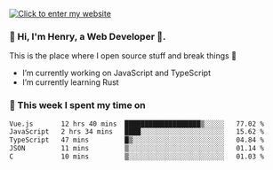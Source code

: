 [![Click to enter my website](https://github.com/zh30/zh30/assets/7930156/bb82b0df-3fb8-4136-8522-734cd2b27f6a)](https://blog.zhanghe.dev) 

### 👋 Hi, I'm Henry, a Web Developer 🚀.

This is the place where I open source stuff and break things :rofl:

- I’m currently working on JavaScript and TypeScript
- I’m currently learning Rust

### 💪 This week I spent my time on

<!--START_SECTION:waka-->

```txt
Vue.js       12 hrs 40 mins  ███████████████████▒░░░░░   77.02 %
JavaScript   2 hrs 34 mins   ████░░░░░░░░░░░░░░░░░░░░░   15.62 %
TypeScript   47 mins         █▒░░░░░░░░░░░░░░░░░░░░░░░   04.84 %
JSON         11 mins         ▒░░░░░░░░░░░░░░░░░░░░░░░░   01.14 %
C            10 mins         ▒░░░░░░░░░░░░░░░░░░░░░░░░   01.03 %
```

<!--END_SECTION:waka-->
